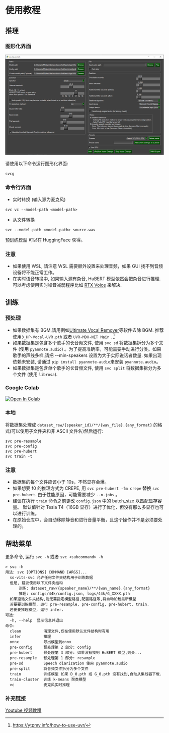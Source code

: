 # 使用教程

## 推理

### 图形化界面

![GUI](https://raw.githubusercontent.com/34j/so-vits-svc-fork/main/docs/_static/gui.png)

请使用以下命令运行图形化界面:

```shell
svcg
```

### 命令行界面

-   实时转换 (输入源为麦克风)

```shell
svc vc --model-path <model-path>
```

-   从文件转换

```shell
svc --model-path <model-path> source.wav
```

[预训练模型](https://huggingface.co/models?search=so-vits-svc-4.0) 可以在 HuggingFace 获得。

### 注意

-   如果使用 WSL, 请注意 WSL 需要额外设置来处理音频，如果 GUI 找不到音频设备将不能正常工作。
-   在实时语音转换中, 如果输入源有杂音, HuBERT
    模型依然会把杂音进行推理.可以考虑使用实时噪音减弱程序比如 [RTX Voice](https://www.nvidia.com/en-us/geforce/guides/nvidia-rtx-voice-setup-guide/)
    来解决.

## 训练

### 预处理

-   如果数据集有 BGM,请用例如[Ultimate Vocal Remover](https://ultimatevocalremover.com/)等软件去除 BGM.
    推荐使用`3_HP-Vocal-UVR.pth` 或者 `UVR-MDX-NET Main` . [^1]
-   如果数据集是包含多个歌手的长音频文件, 使用 `svc sd` 将数据集拆分为多个文件 (使用 `pyannote.audio`)
    。为了提高准确率，可能需要手动进行分类。如果歌手的声线多样,请把 --min-speakers 设置为大于实际说话者数量. 如果出现依赖未安装,
    请通过 `pip install pyannote-audio`来安装 `pyannote.audio`。
-   如果数据集是包含单个歌手的长音频文件, 使用 `svc split` 将数据集拆分为多个文件 (使用 `librosa`).

[^1]: https://ytpmv.info/how-to-use-uvr/

### Google Colab

[![Open In Colab](https://colab.research.google.com/assets/colab-badge.svg)](https://colab.research.google.com/github/34j/so-vits-svc-fork/blob/main/notebooks/so-vits-svc-fork-4.0.ipynb)

### 本地

将数据集处理成 `dataset_raw/{speaker_id}/**/{wav_file}.{any_format}` 的格式(可以使用子文件夹和非 ASCII 文件名)然后运行:

```shell
svc pre-resample
svc pre-config
svc pre-hubert
svc train -t
```

### 注意

-   数据集的每个文件应该小于 10s，不然显存会爆。
-   如果想要 f0 的推理方式为 CREPE, 用 `svc pre-hubert -fm crepe` 替换 `svc pre-hubert`.
    由于性能原因，可能需要减少 `--n-jobs` 。
-   建议在执行 `train` 命令之前更改 `config.json` 中的 batch_size 以匹配显存容量。 默认值针对 Tesla
    T4（16GB 显存）进行了优化，但没有那么多显存也可以进行训练。
-   在原始仓库中，会自动移除静音和进行音量平衡，且这个操作并不是必须要处理的。

## 帮助菜单

更多命令, 运行 `svc -h` 或者 `svc <subcommand> -h`

```shell
> svc -h
用法: svc [OPTIONS] COMMAND [ARGS]...
  so-vits-svc 允许任何文件夹结构用于训练数据
  但是, 建议使用以下文件夹结构
      训练: dataset_raw/{speaker_name}/**/{wav_name}.{any_format}
      推理: configs/44k/config.json, logs/44k/G_XXXX.pth
  如果遵循文件夹结构,则无需指定模型路径,配置路径等,将自动加载最新模型
  若要要训练模型, 运行 pre-resample, pre-config, pre-hubert, train.
  若要要推理模型, 运行 infer.
可选:
  -h, --help  显示信息并退出
命令:
  clean          清理文件,仅在使用默认文件结构时有用
  infer          推理
  onnx           导出模型到onnx
  pre-config     预处理第 2 部分: config
  pre-hubert     预处理第 3 部分: 如果没有找到 HuBERT 模型,则会...
  pre-resample   预处理第 1 部分: resample
  pre-sd         Speech diarization 使用 pyannote.audio
  pre-split      将音频文件拆分为多个文件
  train          训练模型 如果 D_0.pth 或 G_0.pth 没有找到,自动从集线器下载.
  train-cluster  训练 k-means 聚类模型
  vc             麦克风实时推理
```

### 补充链接

[Youtube 视频教程](https://www.youtube.com/watch?v=tZn0lcGO5OQ)
